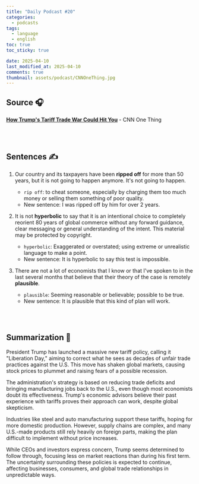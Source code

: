 ```yaml
---
title: "Daily Podcast #20"
categories:
  - podcasts
tags:
  - language
  - english
toc: true
toc_sticky: true

date: 2025-04-10
last_modified_at: 2025-04-10
comments: true
thumbnail: assets/podcast/CNNOneThing.jpg
---
```


## Source 🎧
[**How Trump's Tariff Trade War Could Hit You**](https://podcasts.apple.com/kr/podcast/cnn-one-thing/id1640318521?i=1000702839260)
 \- CNN One Thing

<br><br>

## Sentences ✍️

1. Our country and its taxpayers have been **ripped off** for more than 50 years, but it is not going to happen anymore. It's not going to happen.
   - `rip off`: to cheat someone, especially by charging them too much money or selling them something of poor quality.
   - New sentence: I was ripped off by him for over 2 years.

 
2. It is not **hyperbolic** to say that it is an intentional choice to completely reorient 80 years of global commerce without any forward guidance, clear messaging or general understanding of the intent.
This material may be protected by copyright.
    - `hyperbolic`: Exaggerated or overstated; using extreme or unrealistic language to make a point. 
    - New sentence: It is hyperbolic to say this test is impossible.
 

3. There are not a lot of economists that I know or that I've spoken to in the last several months that believe that their theory of the case is remotely **plausible**.
    - `plausible`: Seeming reasonable or believable; possible to be true.
    - New sentence: It is plausible that this kind of plan will work.
     
<br><br>

## Summarization 👀
President Trump has launched a massive new tariff policy, calling it "Liberation Day," aiming to correct what he sees as decades of unfair trade practices against the U.S. This move has shaken global markets, causing stock prices to plummet and raising fears of a possible recession.

The administration's strategy is based on reducing trade deficits and bringing manufacturing jobs back to the U.S., even though most economists doubt its effectiveness. Trump's economic advisors believe their past experience with tariffs proves their approach can work, despite global skepticism.

Industries like steel and auto manufacturing support these tariffs, hoping for more domestic production. However, supply chains are complex, and many U.S.-made products still rely heavily on foreign parts, making the plan difficult to implement without price increases.

While CEOs and investors express concern, Trump seems determined to follow through, focusing less on market reactions than during his first term. The uncertainty surrounding these policies is expected to continue, affecting businesses, consumers, and global trade relationships in unpredictable ways.
<br><br>
